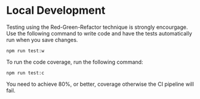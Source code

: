 # Local Development

Testing using the Red-Green-Refactor technique is strongly encourgage. Use the following command to write code and have the tests automatically run when you save changes.

```shell
npm run test:w
```

To run the code coverage, run the following command:

```shell
npm run test:c
```

You need to achieve 80%, or better, coverage otherwise the CI pipeline will fail.
